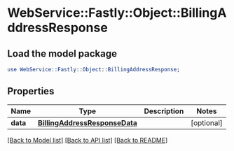# WebService::Fastly::Object::BillingAddressResponse

## Load the model package
```perl
use WebService::Fastly::Object::BillingAddressResponse;
```

## Properties
Name | Type | Description | Notes
------------ | ------------- | ------------- | -------------
**data** | [**BillingAddressResponseData**](BillingAddressResponseData.md) |  | [optional] 

[[Back to Model list]](../README.md#documentation-for-models) [[Back to API list]](../README.md#documentation-for-api-endpoints) [[Back to README]](../README.md)


